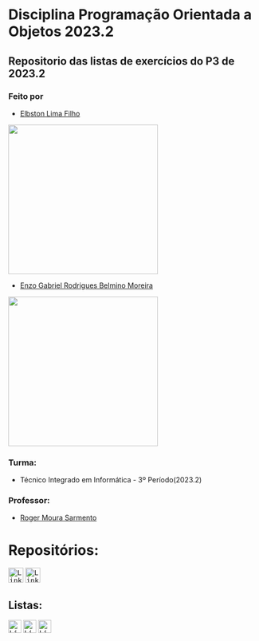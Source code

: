 # Disciplina Programação Orientada a Objetos 2023.2
## Repositorio das listas de exercícios do P3 de 2023.2

### Feito por

- [Elbston Lima Filho](https://github.com/Elbston)
<div style="display: flex; justify-content: space-between;">
    <div style="flex: 1;">
        <img height="300m" src="https://raw.githubusercontent.com/gist/Elbston/1540ed68485c9eb2d16c96418bc75a1e/raw/d8a6feb2d0f87427a68fc3f8228502e1b56a993f/Elbstonft.svg"/>
    </div>
</div>

- [Enzo Gabriel Rodrigues Belmino Moreira](https://github.com/ManoKondz)
<div>
    <img height="300m" src="https://raw.githubusercontent.com/gist/ManoKondz/1f50678ad709be49a8a875a09fce6a10/raw/0f79303d7c9a81c1f9e30ba5bc37a3360fe6a65c/GitHubCardBlue.svg"/>
</div>

### Turma:
- Técnico Integrado em Informática - 3º Período(2023.2)

### Professor:
- [Roger Moura Sarmento](https://github.com/rogermsarmento)

# Repositórios:
<kbd>[<img title="Repositório do Enzo" alt="Link para Repositório do Enzo" src="https://cdn-icons-png.flaticon.com/512/3097/3097035.png" width="30">](https://github.com/ManoKondz/DisciplinaPoo2023.2)</kbd>
<kbd>[<img title="Repositório do Elbston" alt="Link para Repositório do Elbston" src="https://cdn-icons-png.flaticon.com/256/3097/3097023.png" width="30">](https://github.com/ManoKondz/DisciplinaPoo2023.2/tree/e90391b652c28ad5b95080177291e9b34c3f6d2a/Lista01)</kbd>

## Listas:
<kbd>[<img title="Lista 1" alt="Link para lista 1" src="https://cdn-icons-png.flaticon.com/512/6335/6335489.png" width="26">](Lista01)</kbd>
<kbd>[<img title="Lista 2" alt="Link para lista 2" src="https://cdn-icons-png.flaticon.com/512/6335/6335569.png" width="26">](Lista02)</kbd>
<kbd>[<img title="Lista 3" alt="Link para lista 3" src="https://cdn-icons-png.flaticon.com/512/6335/6335597.png" width="26">](Lista03)</kbd>


